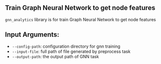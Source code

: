 ## Train Graph Neural Network to get node features
`gnn_analytics` library is for train Graph Neural Network to get node features

## Input Arguments:
* `--config-path`: configuration directory for gnn training
* `--input-file`:  full path of file generated by preprocess task
* `--output-path`: the output path of GNN task 